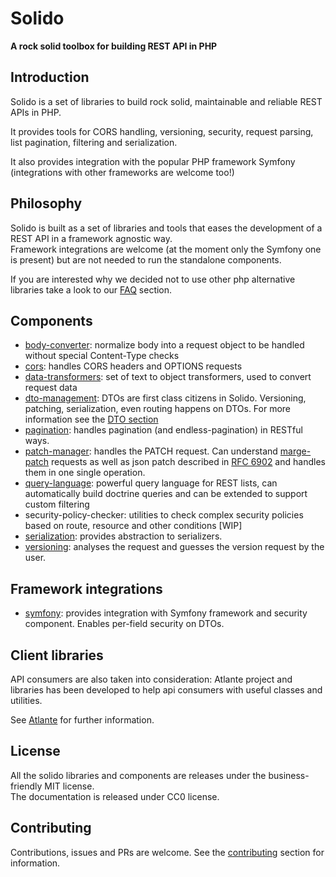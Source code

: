 # Solido
__A rock solid toolbox for building REST API in PHP__

## Introduction

Solido is a set of libraries to build rock solid, maintainable and reliable REST APIs in PHP.

It provides tools for CORS handling, versioning, security, request parsing, list pagination, filtering and serialization.

It also provides integration with the popular PHP framework Symfony (integrations with other frameworks are welcome too!)

## Philosophy

Solido is built as a set of libraries and tools that eases the development of a REST API in a framework agnostic way.  
Framework integrations are welcome (at the moment only the Symfony one is present) but are not needed to run the standalone components.

If you are interested why we decided not to use other php alternative libraries take a look to our [FAQ](./faq.md) section.

## Components

- [body-converter](./body-converter.md?id=body-converter): normalize body into a request object to be handled without special Content-Type checks
- [cors](./cors.md?id=cors): handles CORS headers and OPTIONS requests
- [data-transformers](./data-transformers.md?id=data-transformer): set of text to object transformers, used to convert request data
- [dto-management](./dto-management.md?id=dto-management): DTOs are first class citizens in Solido. Versioning, patching, serialization, 
  even routing happens on DTOs. For more information see the [DTO section](./dto.md?id=data-transfer-objects)
- [pagination](./pagination.md?id=pagination): handles pagination (and endless-pagination) in RESTful ways.
- [patch-manager](./patch-manager.md?id=patch-manager): handles the PATCH request. Can understand 
  [marge-patch](https://tools.ietf.org/html/rfc7386) requests as well as json patch described
  in [RFC 6902](https://tools.ietf.org/html/rfc6902) and handles them in one single operation.
- [query-language](./query-language.md?id=query-language): powerful query language for REST lists, can automatically build doctrine
  queries and can be extended to support custom filtering
- security-policy-checker: utilities to check complex security policies based on route, resource and other conditions [WIP]
- [serialization](./serialization-component.md?id=serialization): provides abstraction to serializers.
- [versioning](./versioning.md?id=versioning): analyses the request and guesses the version request by the user.

## Framework integrations

- [symfony](./symfony-integration.md?id=symfony-integration): provides integration with Symfony framework and security component. Enables per-field security on DTOs.

## Client libraries

API consumers are also taken into consideration: Atlante project and libraries has been developed to help api consumers with useful classes and utilities.

See [Atlante](./atlante.md) for further information.

## License

All the solido libraries and components are releases under the business-friendly MIT license.  
The documentation is released under CC0 license.

## Contributing

Contributions, issues and PRs are welcome. See the [contributing](./CONTRIBUTING.md) section for information.
